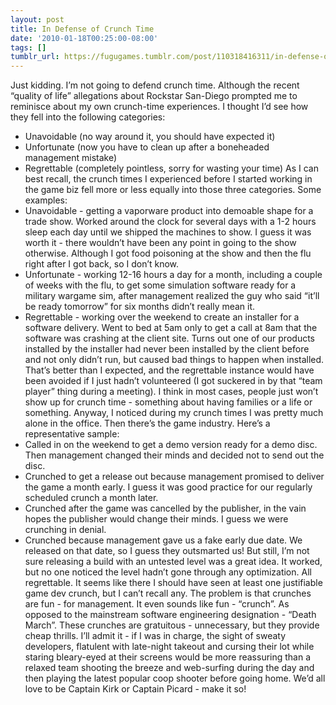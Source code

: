 ```yaml
---
layout: post
title: In Defense of Crunch Time
date: '2010-01-18T00:25:00-08:00'
tags: []
tumblr_url: https://fugugames.tumblr.com/post/110318416311/in-defense-of-crunch-time
---
```

Just kidding. I’m not going to defend crunch time. Although the recent “quality of life” allegations about Rockstar San-Diego prompted me to reminisce about my own crunch-time experiences. I thought I’d see how they fell into the following categories:

- Unavoidable (no way around it, you should have expected it)
- Unfortunate (now you have to clean up after a boneheaded management mistake)
- Regrettable (completely pointless, sorry for wasting your time)
As I can best recall, the crunch times I experienced before I started working in the game biz fell more or less equally into those three categories. Some examples:
- Unavoidable - getting a vaporware product into demoable shape for a trade show. Worked around the clock for several days with a 1-2 hours sleep each day until we shipped the machines to show. I guess it was worth it - there wouldn’t have been any point in going to the show otherwise. Although I got food poisoning at the show and then the flu right after I got back, so I don’t know.
- Unfortunate - working 12-16 hours a day for a month, including a couple of weeks with the flu, to get some simulation software ready for a military wargame sim, after management realized the guy who said “it’ll be ready tomorrow” for six months didn’t really mean it.
- Regrettable - working over the weekend to create an installer for a software delivery. Went to bed at 5am only to get a call at 8am that the software was crashing at the client site. Turns out one of our products installed by the installer had never been installed by the client before and not only didn’t run, but caused bad things to happen when installed.
That’s better than I expected, and the regrettable instance would have been avoided if I just hadn’t volunteered (I got suckered in by that “team player” thing during a meeting). I think in most cases, people just won’t show up for crunch time - something about having families or a life or something. Anyway, I noticed during my crunch times I was pretty much alone in the office. Then there’s the game industry. Here’s a representative sample:
- Called in on the weekend to get a demo version ready for a demo disc. Then management changed their minds and decided not to send out the disc.
- Crunched to get a release out because management promised to deliver the game a month early. I guess it was good practice for our regularly scheduled crunch a month later.
- Crunched after the game was cancelled by the publisher, in the vain hopes the publisher would change their minds. I guess we were crunching in denial.
- Crunched because management gave us a fake early due date. We released on that date, so I guess they outsmarted us! But still, I’m not sure releasing a build with an untested level was a great idea. It worked, but no one noticed the level hadn’t gone through any optimization.
All regrettable. It seems like there I should have seen at least one justifiable game dev crunch, but I can’t recall any. The problem is that crunches are fun - for management. It even sounds like fun - “crunch”. As opposed to the mainstream software engineering designation - “Death March”. These crunches are gratuitous - unnecessary, but they provide cheap thrills. I’ll admit it - if I was in charge, the sight of sweaty developers, flatulent with late-night takeout and cursing their lot while staring bleary-eyed at their screens would be more reassuring than a relaxed team shooting the breeze and web-surfing during the day and then playing the latest popular coop shooter before going home. We’d all love to be Captain Kirk or Captain Picard - make it so!
